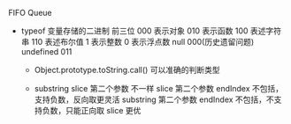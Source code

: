 FIFO Queue

- typeof
  变量存储的二进制 前三位 000 表示对象 010 表示函数 100 表述字符串
   110 表述布尔值 1 表示整数 0 表示浮点数 null 000(历史遗留问题) undefined 011

   - Object.prototype.toString.call() 可以准确的判断类型

   - substring slice
     第二个参数 不一样
     slice 第二个参数 endIndex 不包括，支持负数，反向取更灵活
     substring 第二个参数 endIndex 不包括，不支持负数，只能正向取
     slice 更优